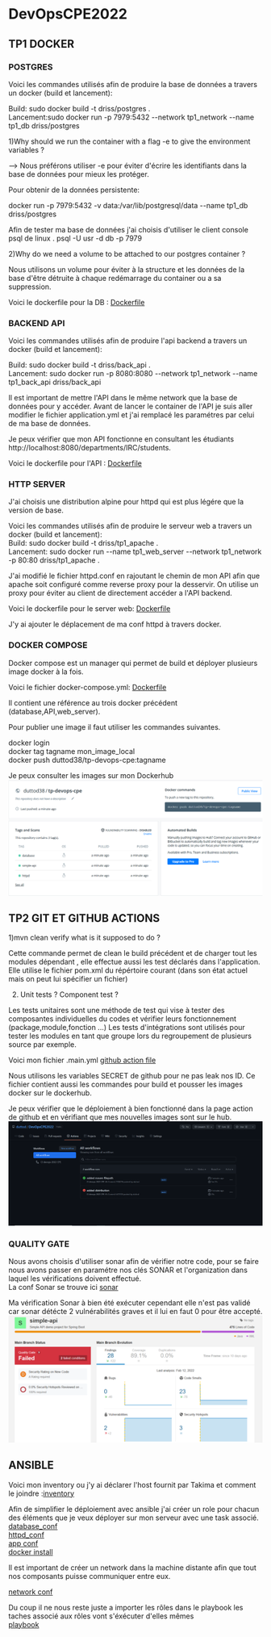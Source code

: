 # DevOpsCPE2022

<h2>TP1 DOCKER</h2>

<h3>POSTGRES</h3>
Voici les commandes utilisés afin de produire la base de données a travers un docker (build et lancement):


Build: sudo docker build -t driss/postgres . <br>
Lancement:sudo docker run -p 7979:5432 --network tp1_network --name tp1_db driss/postgres

1)Why should we run the container with a flag -e to give the environment variables ?

--> Nous préférons utiliser -e pour éviter d'écrire les identifiants dans la base de données pour mieux les protéger.

Pour obtenir de la données persistente:

docker run -p 7979:5432 -v data:/var/lib/postgresql/data  --name tp1_db driss/postgres


Afin de tester ma base de données j'ai choisis d'utiliser le client console psql de linux .
psql -U usr -d db -p 7979

2)Why do we need a volume to be attached to our postgres container ?

Nous utilisons un volume pour éviter à la structure et les données de la base d'être détruite à chaque redémarrage du container ou a sa suppression.

Voici le dockerfile pour la DB : [Dockerfile](https://github.com/duttod/DevOpsCPE2022/blob/main/tp1_db_docker/Dockerfile)

<h3>BACKEND API</h3>

Voici les commandes utilisés afin de produire l'api backend a travers un docker (build et lancement):

Build: sudo docker build -t driss/back_api . <br>
Lancement: sudo docker run -p 8080:8080 --network tp1_network  --name tp1_back_api driss/back_api

Il est important de mettre l'API dans le même network que la base de données pour y accéder.
Avant de lancer le container de l'API je suis aller modifier le fichier application.yml et j'ai remplacé les paramétres par celui de ma base de données.

Je peux vérifier que mon API fonctionne en consultant les étudiants http://localhost:8080/departments/IRC/students.

Voici le dockerfile pour l'API : [Dockerfile](https://github.com/duttod/DevOpsCPE2022/blob/main/tp1_backend_api/Dockerfile)

<h3>HTTP SERVER</h3>

J'ai choisis une distribution alpine pour httpd qui est plus légére que la version de base.

Voici les commandes utilisés afin de produire le serveur web a travers un docker (build et lancement):
<br>
Build: sudo docker build -t driss/tp1_apache .<br>
Lancement: sudo docker run --name tp1_web_server --network tp1_network -p 80:80 driss/tp1_apache .

J'ai modifié le fichier httpd.conf en rajoutant le chemin de mon API afin que apache soit configuré comme reverse proxy pour la desservir.
On utilise un proxy pour éviter au client de directement accéder a l'API backend.



Voici le dockerfile pour le server web: [Dockerfile](https://github.com/duttod/DevOpsCPE2022/blob/main/tp1_http_server/Dockerfile)

J'y ai ajouter le déplacement de ma conf httpd à travers docker.

<h3>DOCKER COMPOSE</h3>

Docker compose est un manager qui permet de build et déployer plusieurs image docker à la fois.


Voici le fichier docker-compose.yml: [Dockerfile](https://github.com/duttod/DevOpsCPE2022/blob/main/docker-compose.yml)

Il contient une référence au trois docker précédent (database,API,web_server).

Pour publier une image il faut utiliser les commandes suivantes.

docker login <br>
docker tag tagname mon_image_local <br>
docker push duttod38/tp-devops-cpe:tagname

Je peux consulter les images sur mon Dockerhub
![img](https://github.com/duttod/DevOpsCPE2022/blob/main/img/docker_hub_image.png)
<h2>TP2 GIT ET GITHUB ACTIONS</h2>

1)mvn clean verify what is it supposed to do ?

Cette commande permet de clean le  build précédent et de charger tout les modules dépendant , elle effectue aussi les test déclarés dans l'application.
Elle utilise le fichier pom.xml du répértoire courant (dans son état actuel mais on peut lui spécifier un fichier) 

2) Unit tests ? Component test ?

Les tests unitaires sont une méthode de test qui vise à tester des composantes individuelles du codes et vérifier leurs fonctionnement (package,module,fonction ...)
Les tests d'intégrations sont utilisés pour tester les modules en tant que groupe lors du regroupement de plusieurs source par exemple.

Voici mon fichier .main.yml [github action file](https://github.com/duttod/DevOpsCPE2022/blob/main/.github/workflows/.main.yml)

Nous utilisons les variables SECRET de github pour ne pas leak nos ID.
Ce fichier contient aussi les commandes pour build et pousser les images docker sur le dockerhub.

Je peux vérifier que le déploiement à bien fonctionné dans la page action de github et en vérifiant que mes nouvelles images sont sur le hub.
![img](https://github.com/duttod/DevOpsCPE2022/blob/main/img/maven_github_action_succes.png)

<h3>QUALITY GATE</h3>

Nous avons choisis d'utiliser sonar afin de vérifier notre code, pour se faire nous avons passer en paramétre nos clés SONAR et l'organization dans laquel les vérifications doivent effectué.
<br>
La conf Sonar se trouve ici [sonar](https://github.com/duttod/DevOpsCPE2022/blob/main/.github/workflows/.main.yml)

Ma vérification Sonar à bien été exécuter cependant elle n'est pas validé car sonar détécte 2 vulnérabilités graves et il lui en faut 0 pour être accepté.
![img](https://github.com/duttod/DevOpsCPE2022/blob/main/img/Sonar.png)



<h2>ANSIBLE</h2>

Voici mon inventory ou j'y ai déclarer l'host fournit par Takima et comment le joindre :[inventory](https://github.com/duttod/DevOpsCPE2022/blob/main/ansible/inventories/setup.yml)

Afin de simplifier le déploiement avec ansible j'ai créer un role pour chacun des éléments que je veux déployer sur mon serveur avec une task associé.<br>
[database_conf](https://github.com/duttod/DevOpsCPE2022/blob/main/ansible/roles/database/tasks/main.yml)<br>
[httpd_conf](https://github.com/duttod/DevOpsCPE2022/blob/main/ansible/roles/httpd_proxy/tasks/main.yml)<br>
[app conf](https://github.com/duttod/DevOpsCPE2022/blob/main/ansible/roles/app/tasks/main.yml)<br>
[docker install](https://github.com/duttod/DevOpsCPE2022/blob/main/ansible/roles/docker/tasks/main.yml)<br>


Il est important de créer un network dans la machine distante afin que tout nos composants puisse communiquer entre eux.

[network conf](https://github.com/duttod/DevOpsCPE2022/blob/main/ansible/roles/network/tasks/main.yml)

Du coup il ne nous reste juste a importer les rôles dans le playbook les taches associé aux rôles vont s'éxécuter d'elles mêmes 
<br>
[playbook](https://github.com/duttod/DevOpsCPE2022/blob/main/ansible/playbook_application.yml)
